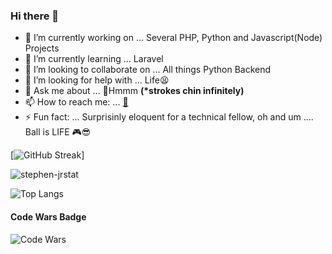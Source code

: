 ### Hi there 👋

<!--
**stephen-jr/stephen-jr** is a ✨ _special_ ✨ repository because its `README.md` (this file) appears on your GitHub profile.

Here are some ideas to get you started:

-->

- 🔭 I’m currently working on ... Several PHP, Python and Javascript(Node) Projects
- 🌱 I’m currently learning ... Laravel
- 👯 I’m looking to collaborate on ... All things Python Backend
- 🤔 I’m looking for help with ... Life😫
- 💬 Ask me about ... 🤔Hmmm <b>(*strokes chin infinitely)</b>
- 📫 How to reach me: ... [📧](mailto:stephen24jnr@gmail.com)
- ⚡ Fun fact: ... Surprisinly eloquent for a technical fellow, oh and um .... Ball is LIFE 🎮😎

<!-- Streak -->
[![GitHub Streak](https://streak-stats.demolab.com/?user=stephen-jr)]

<!--### Github Stats -->

![stephen-jrstat](https://github-readme-stats.vercel.app/api?username=stephen-jr&include_all_commits=true&count_private=true&hide=issues,stars&show_icons=true&theme=radical)

![Top Langs](https://github-readme-stats.vercel.app/api/top-langs/?username=stephen-jr&show_icons=true&theme=radical&layout=compact)

<h4> Code Wars Badge</h4>

![Code Wars](https://www.codewars.com/users/stephen-jr/badges/large)
